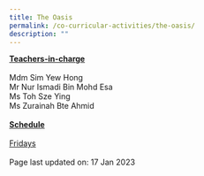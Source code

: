 ```yaml
---
title: The Oasis
permalink: /co-curricular-activities/the-oasis/
description: ""
---
```

<p><u><strong>Teachers-in-charge</strong></u><br /><br />Mdm Sim Yew Hong<br/>Mr Nur Ismadi Bin Mohd Esa<br />Ms Toh Sze Ying<br />Ms Zurainah Bte Ahmid<br /><br /><u><strong>Schedule</strong></u><br /><br /><u>Fridays</u><br /><br />Page last updated on: 17 Jan 2023</p>
